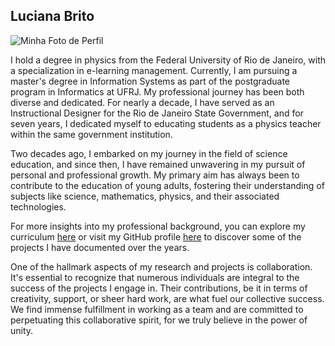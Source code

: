 ## Luciana Brito

<img src="https://lu-brito.github.io/lubrito.png/" alt="Minha Foto de Perfil">

I hold a degree in physics from the Federal University of Rio de Janeiro, with a specialization in e-learning management. Currently, I am pursuing a master's degree in Information Systems as part of the postgraduate program in Informatics at UFRJ. My professional journey has been both diverse and dedicated. For nearly a decade, I have served as an Instructional Designer for the Rio de Janeiro State Government, and for seven years, I dedicated myself to educating students as a physics teacher within the same government institution.

Two decades ago, I embarked on my journey in the field of science education, and since then, I have remained unwavering in my pursuit of personal and professional growth. My primary aim has always been to contribute to the education of young adults, fostering their understanding of subjects like science, mathematics, physics, and their associated technologies. 

For more insights into my professional background, you can explore my curriculum [here](http://lattes.cnpq.br/2381774237594958) or visit my GitHub profile [here](https://github.com/Lu-Brito) to discover some of the projects I have documented over the years.

One of the hallmark aspects of my research and projects is collaboration. It's essential to recognize that numerous individuals are integral to the success of the projects I engage in. Their contributions, be it in terms of creativity, support, or sheer hard work, are what fuel our collective success. We find immense fulfillment in working as a team and are committed to perpetuating this collaborative spirit, for we truly believe in the power of unity.
